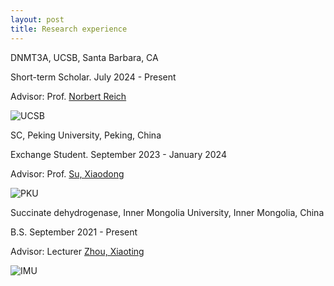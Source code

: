 ```yaml
---
layout: post
title: Research experience
---
```


DNMT3A, UCSB, Santa Barbara, CA

Short-term Scholar. July 2024 - Present

Advisor: Prof. [Norbert Reich](https://reich.chem.ucsb.edu/people/norbert-reich)

![UCSB](/assets/images/UCSB.gif)

SC, Peking University, Peking, China

Exchange Student. September 2023 - January 2024

Advisor: Prof. [Su, Xiaodong](https://www.bio.pku.edu.cn/enhomes/news/teacher_dis/63.html)

![PKU](/assets/images/PKU.png)

Succinate dehydrogenase, Inner Mongolia University, Inner Mongolia, China

B.S. September 2021 - Present

Advisor: Lecturer [Zhou, Xiaoting](https://smkxxy.imu.edu.cn/info/1043/3217.htm)

![IMU](/assets/images/IMU.png)
